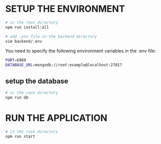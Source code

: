 # SETUP THE ENVIRONMENT
```bash
# in the root directory
npm run install:all
```
```bash
# add .env file in the backend directory
vim backend/.env
```
You need to specify the following environment variables in the .env file:
```bash
PORT=6969
DATABASE_URL=mongodb://root:example@localhost:27017
```

## setup the database
```bash
# in the root directory
npm run db
```

# RUN THE APPLICATION
```bash
# in the root directory
npm run start
```
